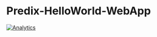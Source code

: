 # Predix-HelloWorld-WebApp 

[![Analytics](https://ga-beacon.appspot.com/UA-82773213-1/predix-helloworld-webapp/readme?pixel)](https://github.com/PredixDev) 
